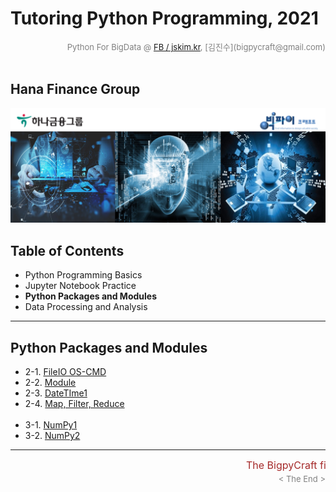 
# Tutoring Python Programming, 2021

<div align='right'><font size=2 color='gray'>Python For BigData @ <font color='blue'><a href='https://www.facebook.com/jskim.kr'>FB / jskim.kr</a></font>, [김진수](bigpycraft@gmail.com)</font></div>
<br>

## Hana Finance Group

<img src="../images/img_main_front.png">

## Table of Contents
- Python Programming Basics
- Jupyter Notebook Practice
- <b>Python Packages and Modules</b>
- Data Processing and Analysis

<hr>

## Python Packages and Modules

- 2-1. [FileIO OS-CMD          ][A2020]
- 2-2. [Module                  ][A2030]
- 2-3. [DateTIme1              ][A2051]
- 2-4. [Map, Filter, Reduce    ][A2101]
<br/><br/>
- 3-1. [NumPy1                 ][B3100]
- 3-2. [NumPy2                 ][B3120]

[A2010]:  https://htmlpreview.github.io/?https://github.com/bigpycraft/tutoring-python/blob/master/notebook/html/BPC_A201_FileIO_Basic.html             "Go A2010"
[A2020]:  https://htmlpreview.github.io/?https://github.com/bigpycraft/tutoring-python/blob/master/notebook/html/BPC_A202_FileIO_OS-CMD.html            "Go A2020"
[A2030]:  https://htmlpreview.github.io/?https://github.com/bigpycraft/tutoring-python/blob/master/notebook/html/BPC_A203_Module_ver1.html              "Go A2030"
[A2040]:  https://htmlpreview.github.io/?https://github.com/bigpycraft/tutoring-python/blob/master/notebook/html/BPC_A204_Module_ver2.html              "Go A2040"
[A2051]:  https://htmlpreview.github.io/?https://github.com/bigpycraft/tutoring-python/blob/master/notebook/html/BPC_A205_DateTIme_ver1.html            "Go A2051"
[A2052]:  https://htmlpreview.github.io/?https://github.com/bigpycraft/tutoring-python/blob/master/notebook/html/BPC_A205_DateTIme_ver2.html            "Go A2052"
[A2101]:  https://htmlpreview.github.io/?https://github.com/bigpycraft/tutoring-python/blob/master/notebook/html/BPC_A210_MFR.html                      "Go A2101"
[A2112]:  https://htmlpreview.github.io/?https://github.com/bigpycraft/tutoring-python/blob/master/notebook/html/BPC_A211_MFR_ver2.html                 "Go A2112"
[A2113]:  https://htmlpreview.github.io/?https://github.com/bigpycraft/tutoring-python/blob/master/notebook/html/BPC_A211_MFR_ver3.html                 "Go A2113"
[A2200]:  https://htmlpreview.github.io/?https://github.com/bigpycraft/tutoring-python/blob/master/notebook/html/BPC_A220_JSON.html                     "Go A2200"
[A2300]:  https://htmlpreview.github.io/?https://github.com/bigpycraft/tutoring-python/blob/master/notebook/html/BPC_A230_RegEx.html                    "Go A2300"

[B3100]:  https://htmlpreview.github.io/?https://github.com/bigpycraft/tutoring-python/blob/master/notebook/html/BPC_B310_NumPy.html                    "Go A3100"
[B3110]:  https://htmlpreview.github.io/?https://github.com/bigpycraft/tutoring-python/blob/master/notebook/html/BPC_B311_NumPy.html                    "Go A3110"
[B3120]:  https://htmlpreview.github.io/?https://github.com/bigpycraft/tutoring-python/blob/master/notebook/html/BPC_B312_NumPy.html                    "Go A3120"
[B3130]:  https://htmlpreview.github.io/?https://github.com/bigpycraft/tutoring-python/blob/master/notebook/html/BPC_B313_NumPy.html                    "Go A3130"
[B3200]:  https://htmlpreview.github.io/?https://github.com/bigpycraft/tutoring-python/blob/master/notebook/html/BPC_B320_Pandas.html                   "Go A3200"
[B3210]:  https://htmlpreview.github.io/?https://github.com/bigpycraft/tutoring-python/blob/master/notebook/html/BPC_B321_Pandas.html                   "Go A3210"
[B3220]:  https://htmlpreview.github.io/?https://github.com/bigpycraft/tutoring-python/blob/master/notebook/html/BPC_B322_Pandas.html                   "Go A3220"
[B3230]:  https://htmlpreview.github.io/?https://github.com/bigpycraft/tutoring-python/blob/master/notebook/html/BPC_B323_Pandas.html                   "Go A3230"
[B3240]:  https://htmlpreview.github.io/?https://github.com/bigpycraft/tutoring-python/blob/master/notebook/html/BPC_B324_Pandas.html                   "Go A3240"
[B3250]:  https://htmlpreview.github.io/?https://github.com/bigpycraft/tutoring-python/blob/master/notebook/html/BPC_B325_Pandas.html                   "Go A3250"
[B3260]:  https://htmlpreview.github.io/?https://github.com/bigpycraft/tutoring-python/blob/master/notebook/html/BPC_B326_Pandas.html                   "Go A3260"
[B3300]:  https://htmlpreview.github.io/?https://github.com/bigpycraft/tutoring-python/blob/master/notebook/html/BPC_B330_Matplotlib.html               "Go A3300"
[B3310]:  https://htmlpreview.github.io/?https://github.com/bigpycraft/tutoring-python/blob/master/notebook/html/BPC_B331_Matplotlib_Basic_Chart.html   "Go A3310"
[B3320]:  https://htmlpreview.github.io/?https://github.com/bigpycraft/tutoring-python/blob/master/notebook/html/BPC_B332_Matplotlib_Color_Style.html   "Go A3320"
[B3330]:  https://htmlpreview.github.io/?https://github.com/bigpycraft/tutoring-python/blob/master/notebook/html/BPC_B333_Matplotlib_Annotattion.html   "Go A3330"
[B3340]:  https://htmlpreview.github.io/?https://github.com/bigpycraft/tutoring-python/blob/master/notebook/html/BPC_B334_Matplotlib_Seaborn.html       "Go A3340"
[B3301]:  https://htmlpreview.github.io/?https://github.com/bigpycraft/tutoring-python/blob/master/notebook/html/BPC_B335_Matplotlib_Quiz_mission.html  "Go B3301"

[p-ex1]: ../practice/P01_파이썬프로그래밍_실습.pdf                     "Go Practice-ex1"
[p-ex2]: ../practice/P02_파이썬프로그래밍_실습.pdf                     "Go Practice-ex2"
[p-ex3]: ../practice/P03_파이썬프로그래밍_실습.pdf                     "Go Practice-ex3"
[p-ex4]: ../practice/P04_파이썬프로그래밍_실습.pdf                     "Go Practice-ex4"


<hr>
<marquee><font size=3 color='brown'>The BigpyCraft find the information to design valuable society with Technology & Craft.</font></marquee>
<div align='right'><font size=2 color='gray'> &lt; The End &gt; </font></div>

